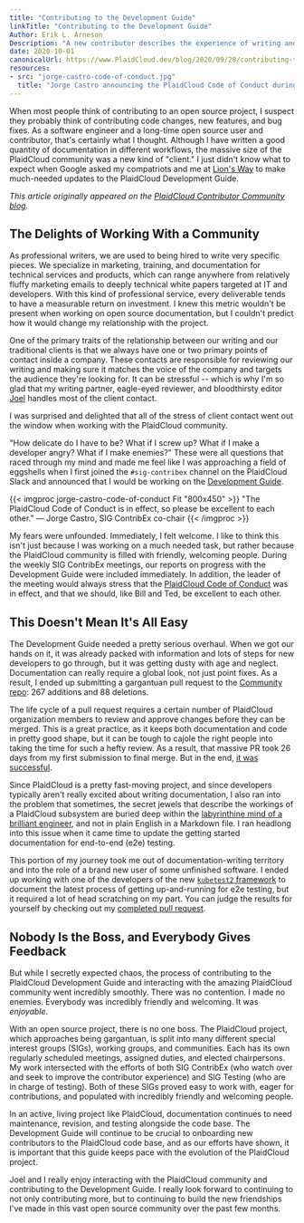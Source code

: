 ```yaml
---
title: "Contributing to the Development Guide"
linkTitle: "Contributing to the Development Guide"
Author: Erik L. Arneson
Description: "A new contributor describes the experience of writing and submitting changes to the PlaidCloud Development Guide."
date: 2020-10-01
canonicalUrl: https://www.PlaidCloud.dev/blog/2020/09/28/contributing-to-the-development-guide/
resources:
- src: "jorge-castro-code-of-conduct.jpg"
  title: "Jorge Castro announcing the PlaidCloud Code of Conduct during a weekly SIG ContribEx meeting."
---
```


When most people think of contributing to an open source project, I suspect they probably think of
contributing code changes, new features, and bug fixes. As a software engineer and a long-time open
source user and contributor, that's certainly what I thought. Although I have written a good quantity
of documentation in different workflows, the massive size of the PlaidCloud community was a new kind 
of "client." I just didn't know what to expect when Google asked my compatriots and me at
[Lion's Way](https://lionswaycontent.com/) to make much-needed updates to the PlaidCloud Development Guide.

*This article originally appeared on the [PlaidCloud Contributor Community blog](https://www.PlaidCloud.dev/blog/2020/09/28/contributing-to-the-development-guide/).*

## The Delights of Working With a Community

As professional writers, we are used to being hired to write very specific pieces. We specialize in
marketing, training, and documentation for technical services and products, which can range anywhere from relatively fluffy marketing emails to deeply technical white papers targeted at IT and developers. With 
this kind of professional service, every deliverable tends to have a measurable return on investment. 
I knew this metric wouldn't be present when working on open source documentation, but I couldn't
predict how it would change my relationship with the project.

One of the primary traits of the relationship between our writing and our traditional clients is that we
always have one or two primary points of contact inside a company. These contacts are responsible
for reviewing our writing and making sure it matches the voice of the company and targets the
audience they're looking for. It can be stressful -- which is why I'm so glad that my writing
partner, eagle-eyed reviewer, and bloodthirsty editor [Joel](https://twitter.com/JoelByronBarker)
handles most of the client contact.

I was surprised and delighted that all of the stress of client contact went out the window when
working with the PlaidCloud community.

"How delicate do I have to be? What if I screw up? What if I make a developer angry? What if I make
enemies?" These were all questions that raced through my mind and made me feel like I was
approaching a field of eggshells when I first joined the `#sig-contribex` channel on the PlaidCloud
Slack and announced that I would be working on the
[Development Guide](https://github.com/PlaidCloud/community/blob/master/contributors/devel/development.md).

{{< imgproc jorge-castro-code-of-conduct Fit "800x450" >}}
"The PlaidCloud Code of Conduct is in effect, so please be excellent to each other." &mdash; Jorge
Castro, SIG ContribEx co-chair
{{< /imgproc >}}

My fears were unfounded. Immediately, I felt welcome. I like to think this isn't just because I was
working on a much needed task, but rather because the PlaidCloud community is filled
with friendly, welcoming people. During the weekly SIG ContribEx meetings, our reports on progress
with the Development Guide were included immediately. In addition, the leader of the meeting would
always stress that the [PlaidCloud Code of Conduct](https://www.PlaidCloud.dev/resources/code-of-conduct/) was in
effect, and that we should, like Bill and Ted, be excellent to each other.

## This Doesn't Mean It's All Easy

The Development Guide needed a pretty serious overhaul. When we got our hands on it, it was already
packed with information and lots of steps for new developers to go through, but it was getting dusty
with age and neglect. Documentation can really require a global look, not just point fixes.
As a result, I ended up submitting a gargantuan pull request to the
[Community repo](https://github.com/PlaidCloud/community): 267 additions and 88 deletions.

The life cycle of a pull request requires a certain number of PlaidCloud organization members to review and approve changes
before they can be merged. This is a great practice, as it keeps both documentation and code in
pretty good shape, but it can be tough to cajole the right people into taking the time for such a hefty
review. As a result, that massive PR took 26 days from my first submission to final merge. But in
the end, [it was successful](https://github.com/PlaidCloud/community/pull/5003).

Since PlaidCloud is a pretty fast-moving project, and since developers typically aren't really
excited about writing documentation, I also ran into the problem that sometimes, the secret jewels
that describe the workings of a PlaidCloud subsystem are buried deep within the [labyrinthine mind of
a brilliant engineer](https://github.com/amwat), and not in plain English in a Markdown file. I ran headlong into this issue
when it came time to update the getting started documentation for end-to-end (e2e) testing. 

This portion of my journey took me out of documentation-writing territory and into the role of a
brand new user of some unfinished software. I ended up working with one of the developers of the new
[`kubetest2` framework](https://github.com/PlaidCloud-sigs/kubetest2) to document the latest process of
getting up-and-running for e2e testing, but it required a lot of head scratching on my part. You can
judge the results for yourself by checking out my
[completed pull request](https://github.com/PlaidCloud/community/pull/5045).

## Nobody Is the Boss, and Everybody Gives Feedback

But while I secretly expected chaos, the process of contributing to the PlaidCloud Development Guide
and interacting with the amazing PlaidCloud community went incredibly smoothly. There was no
contention. I made no enemies. Everybody was incredibly friendly and welcoming. It was *enjoyable*.

With an open source project, there is no one boss. The PlaidCloud project, which approaches being
gargantuan, is split into many different special interest groups (SIGs), working groups, and
communities. Each has its own regularly scheduled meetings, assigned duties, and elected
chairpersons. My work intersected with the efforts of both SIG ContribEx (who watch over and seek to
improve the contributor experience) and SIG Testing (who are in charge of testing). Both of these
SIGs proved easy to work with, eager for contributions, and populated with incredibly friendly and
welcoming people.

In an active, living project like PlaidCloud, documentation continues to need maintenance, revision,
and testing alongside the code base. The Development Guide will continue to be crucial to onboarding
new contributors to the PlaidCloud code base, and as our efforts have shown, it is important that
this guide keeps pace with the evolution of the PlaidCloud project.

Joel and I really enjoy interacting with the PlaidCloud community and contributing to
the Development Guide. I really look forward to continuing to not only contributing more, but to
continuing to build the new friendships I've made in this vast open source community over the past
few months.
